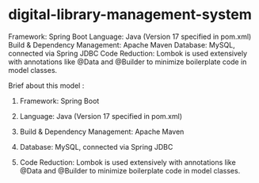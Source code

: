 # digital-library-management-system
Framework: Spring Boot  Language: Java (Version 17 specified in pom.xml)  Build &amp; Dependency Management: Apache Maven  Database: MySQL, connected via Spring JDBC  Code Reduction: Lombok is used extensively with annotations like @Data and @Builder to minimize boilerplate code in model classes.

Brief about this model :
1. Framework: Spring Boot

2. Language: Java (Version 17 specified in pom.xml)

3. Build & Dependency Management: Apache Maven

4. Database: MySQL, connected via Spring JDBC

5. Code Reduction: Lombok is used extensively with annotations like @Data and @Builder to minimize boilerplate code in model classes.
